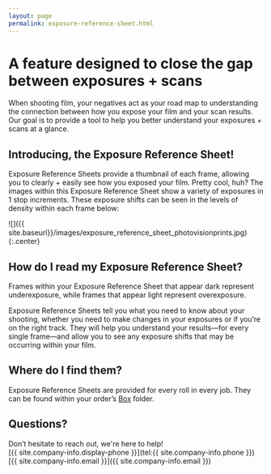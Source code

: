```yaml
---
layout: page
permalink: exposure-reference-sheet.html
---
```


# A feature designed to close the gap between exposures + scans  

When shooting film, your negatives act as your road map to understanding the connection between how you expose your film and your scan results. Our goal is to provide a tool to help you better understand your exposures + scans at a glance.  

## Introducing, the Exposure Reference Sheet!  

Exposure Reference Sheets provide a thumbnail of each frame, allowing you to clearly + easily see how you exposed your film. Pretty cool, huh? The images within this Exposure Reference Sheet show a variety of exposures in 1 stop increments. These exposure shifts can be seen in the levels of density within each frame below:

![]({{ site.baseurl}}/images/exposure_reference_sheet_photovisionprints.jpg){:.center}

## How do I read my Exposure Reference Sheet?  

Frames within your Exposure Reference Sheet that appear dark represent underexposure, while frames that appear light represent overexposure.  

Exposure Reference Sheets tell you what you need to know about your shooting, whether you need to make changes in your exposures or if you’re on the right track. They will help you understand your results—for every single frame—and allow you to see any exposure shifts that may be occurring within your film. 

## Where do I find them?  

Exposure Reference Sheets are provided for every roll in every job. They can be found within your order’s <a href="http://box.com" target="_blank">Box</a> folder. 

## Questions?  
Don’t hesitate to reach out, we're here to help!  
[{{ site.company-info.display-phone }}](tel:{{ site.company-info.phone }})  
[{{ site.company-info.email }}]({{ site.company-info.email }})